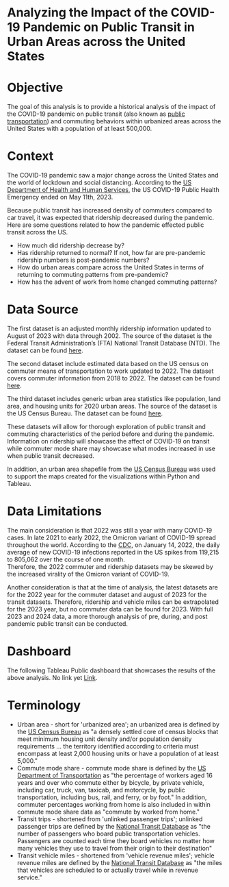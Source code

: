 # Analyzing the Impact of the COVID-19 Pandemic on Public Transit in Urban Areas across the United States


# Objective
The goal of this analysis is to provide a historical analysis of the impact of the COVID-19 pandemic on public transit (also known as [public transportation](https://en.wikipedia.org/wiki/Public_transport)) and commuting behaviors within urbanized areas across the United States with a population of at least 500,000. 


# Context
The COVID-19 pandemic saw a major change across the United States and the world of lockdown and social distancing. According to the [US Department of Health and Human Services](https://www.hhs.gov/about/news/2023/05/09/fact-sheet-end-of-the-covid-19-public-health-emergency.html), the US COVID-19 Public Health Emergency ended on May 11th, 2023. 

Because public transit has increased density of commuters compared to car travel, it was expected that ridership decreased during the pandemic. Here are some questions related to how the pandemic effected public transit across the US.

- How much did ridership decrease by? <br>
- Has ridership returned to normal? If not, how far are pre-pandemic ridership numbers is post-pandemic numbers? <br>
- How do urban areas compare across the United States in terms of returning to commuting patterns from pre-pandemic? <br>
- How has the advent of work from home changed commuting patterns?


# Data Source

The first dataset is an adjusted monthly ridership information updated to August of 2023 with data through 2002. The source of the dataset is the Federal Transit Administration’s (FTA) National Transit Database (NTD). The dataset can be found [here](https://www.transit.dot.gov/ntd/data-product/monthly-module-adjusted-data-release).

The second dataset include estimated data based on the US census on commuter means of transportation to work updated to 2022. The dataset covers commuter information from 2018 to 2022. The dataset can be found [here](https://data.census.gov/table/ACSST1Y2022.S0801?t=Commuting&g=010XX00US$4000000). 

The third dataset includes generic urban area statistics like population, land area, and housing units for 2020 urban areas. The source of the dataset is the US Census Bureau. The dataset can be found [here](https://www.census.gov/programs-surveys/geography/guidance/geo-areas/urban-rural.html).

These datasets will allow for thorough exploration of public transit and commuting characteristics of the period before and during the pandemic. Information on ridership will showcase the affect of COVID-19 on transit while commuter mode share may showcase what modes increased in use when public transit decreased.

In addition, an urban area shapefile from the [US Census Bureau](https://www.census.gov/cgi-bin/geo/shapefiles/index.php?year=2022&layergroup=Urban+Areas) was used to support the maps created for the visualizations within Python and Tableau.


# Data Limitations

The main consideration is that 2022 was still a year with many COVID-19 cases. In late 2021 to early 2022, the Omicron variant of COVID-19 spread throughout the world. According to the [CDC](https://www.cdc.gov/museum/timeline/covid19.html#Early-2022), on January 14, 2022, the daily average of new COVID-19 infections reported in the US spikes from 119,215 to 805,062 over the course of one month.  
Therefore, the 2022 commuter and ridership datasets may be skewed by the increased virality of the Omicron variant of COVID-19. 

Another consideration is that at the time of analysis, the latest datasets are for the 2022 year for the commuter dataset and august of 2023 for the transit datasets. Therefore, ridership and vehicle miles can be extrapolated for the 2023 year, but no commuter data can be found for 2023. With full 2023 and 2024 data, a more thorough analysis of pre, during, and post pandemic public transit can be conducted.


# Dashboard

The following Tableau Public dashboard that showcases the results of the above analysis. No link yet [Link]().


# Terminology
- Urban area - short for 'urbanized area'; an urbanized area is defined by the [US Census Bureau](https://www.census.gov/programs-surveys/geography/guidance/geo-areas/urban-rural.html) as "a densely settled core of census blocks that meet minimum housing unit density and/or population density requirements ... the territory identified according to criteria must encompass at least 2,000 housing units or have a population of at least 5,000."
- Commute mode share - commute mode share is defined by the [US Department of Transportation](https://www.transportation.gov/mission/health/commute-mode-share) as "the percentage of workers aged 16 years and over who commute either by bicycle, by private vehicle, including car, truck, van, taxicab, and motorcycle, by public transportation, including bus, rail, and ferry, or by foot." In addition, commuter percentages working from home is also included in within commute mode share data as "commute by worked from home."
- Transit trips - shortened from 'unlinked passenger trips'; unlinked passenger trips are defined by the [National Transit Database](https://www.transit.dot.gov/ntd/national-transit-database-ntd-glossary#U) as "the number of passengers who board public transportation vehicles. Passengers are counted each time they board vehicles no matter how many vehicles they use to travel from their origin to their destination"
- Transit vehicle miles - shortened from 'vehicle revenue miles'; vehicle revenue miles are defined by the [National Transit Database](https://www.transit.dot.gov/ntd/national-transit-database-ntd-glossary#V) as "the miles that vehicles are scheduled to or actually travel while in revenue service."

